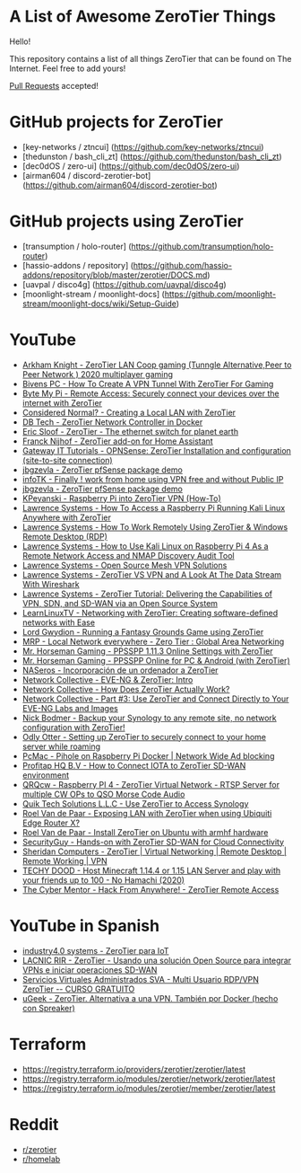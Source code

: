 # A List of Awesome ZeroTier Things

Hello!

This repository contains a list of all things ZeroTier that can be
found on The Internet. Feel free to add yours!

[Pull Requests](https://github.com/zerotier/awesome-zerotier/edit/main/README.md) accepted!

# GitHub projects for ZeroTier

- [key-networks / ztncui] (https://github.com/key-networks/ztncui)
- [thedunston / bash_cli_zt] (https://github.com/thedunston/bash_cli_zt)
- [dec0dOS / zero-ui] (https://github.com/dec0dOS/zero-ui)
- [airman604 / discord-zerotier-bot] (https://github.com/airman604/discord-zerotier-bot)


# GitHub projects using ZeroTier
- [transumption / holo-router] (https://github.com/transumption/holo-router)
- [hassio-addons / repository] (https://github.com/hassio-addons/repository/blob/master/zerotier/DOCS.md)
- [uavpal / disco4g] (https://github.com/uavpal/disco4g)
- [moonlight-stream / moonlight-docs] (https://github.com/moonlight-stream/moonlight-docs/wiki/Setup-Guide) 


# YouTube
- [Arkham Knight - ZeroTier LAN Coop gaming (Tunngle Alternative,Peer to Peer Network ) 2020 multiplayer gaming](https://www.youtube.com/watch?v=WIxpVHf4ic8) 
- [Bivens PC - How To Create A VPN Tunnel With ZeroTier For Gaming](https://www.youtube.com/watch?v=KEGQaMrjwVQ) 
- [Byte My Pi - Remote Access: Securely connect your devices over the internet with ZeroTier](https://www.youtube.com/watch?v=7C2AGnr9Q-w) 
- [Considered Normal? - Creating a Local LAN with ZeroTier](https://www.youtube.com/watch?v=Af758HL6VkA) 
- [DB Tech - ZeroTier Network Controller in Docker](https://www.youtube.com/watch?v=oC7y_qYKUTU)
- [Eric Sloof - ZeroTier - The ethernet switch for planet earth](https://www.youtube.com/watch?v=XrLk21Xy2i0) 
- [Franck Nijhof - ZeroTier add-on for Home Assistant](https://www.youtube.com/watch?v=uDIShhlJhqw) 
- [Gateway IT Tutorials - OPNSense: ZeroTier Installation and configuration (site-to-site connection)](https://www.youtube.com/watch?v=JQfjFqoVePg) 
- [jbgzevla - ZeroTier pfSense package demo](https://www.youtube.com/watch?v=t0L_C7_LUgY) 
- [infoTK - Finally ! work from home using VPN free and without Public IP](https://www.youtube.com/watch?v=JwGKi3UWJ_I) 
- [jbgzevla - ZeroTier pfSense package demo](https://www.youtube.com/watch?v=t0L_C7_LUgY) 
- [KPeyanski - Raspberry Pi into ZeroTier VPN (How-To)](https://www.youtube.com/watch?v=lFmeF5xoAPI) 
- [Lawrence Systems - How To Access a Raspberry Pi Running Kali Linux Anywhere with ZeroTier](https://www.youtube.com/watch?v=L3KIhZxvQ5A) 
- [Lawrence Systems - How To Work Remotely Using ZeroTier & Windows Remote Desktop (RDP)](https://www.youtube.com/watch?v=ZShna7v77xc)
- [Lawrence Systems - How to Use Kali Linux on Raspberry Pi 4 As a Remote Network Access and NMAP Discovery Audit Tool](https://www.youtube.com/watch?v=ksTHrJBihLM) 
- [Lawrence Systems - Open Source Mesh VPN Solutions](https://www.youtube.com/watch?v=QfcwiSkV_AU) 
- [Lawrence Systems - ZeroTier VS VPN and A Look At The Data Stream With Wireshark](https://www.youtube.com/watch?v=9Rfqi62bo5M)
- [Lawrence Systems - ZeroTier Tutorial: Delivering the Capabilities of VPN, SDN, and SD-WAN via an Open Source System](https://www.youtube.com/watch?v=Bl_Vau8wtgc)
- [LearnLinuxTV - Networking with ZeroTier: Creating software-defined networks with Ease](https://www.youtube.com/watch?v=9GTXN0opsdw) 
- [Lord Gwydion - Running a Fantasy Grounds Game using ZeroTier](https://www.youtube.com/watch?v=Os1jjbQAFao) 
- [MRP - Local Network everywhere - Zero Tier : Global Area Networking](https://www.youtube.com/watch?v=eI-yxrMH3uY) 
- [Mr. Horseman Gaming - PPSSPP 1.11.3 Online Settings with ZeroTier](https://www.youtube.com/watch?v=RKpkm6MjyJA) 
- [Mr. Horseman Gaming - PPSSPP Online for PC & Android (with ZeroTier)](https://www.youtube.com/watch?v=I4AXYZAuV-A) 
- [NASeros - Incorporación de un ordenador a ZeroTier](https://www.youtube.com/watch?v=ZtXhZCkxaak) 
- [Network Collective - EVE-NG & ZeroTier: Intro ](https://www.youtube.com/watch?v=alATWfvyJmE) 
- [Network Collective - How Does ZeroTier Actually Work?](https://www.youtube.com/watch?v=Lao9T_RQTak) 
- [Network Collective - Part #3: Use ZeroTier and Connect Directly to Your EVE-NG Labs and Images](https://www.youtube.com/watch?v=PcntWwiSk5Q) 
- [Nick Bodmer - Backup your Synology to any remote site, no network configuration with ZeroTier!](https://www.youtube.com/watch?v=NB5CQcw1qmg) 
- [Odly Otter - Setting up ZeroTier to securely connect to your home server while roaming](https://www.youtube.com/watch?v=EgdFzxit_6M) 
- [PcMac - Pihole on Raspberry Pi Docker | Network Wide Ad blocking](https://www.youtube.com/watch?v=HT4Eu57kZt0) 
- [Profitap HQ B.V - How to Connect IOTA to ZeroTier SD-WAN environment](https://www.youtube.com/watch?v=dn8rFCttJVg) 
- [QRQcw - Raspberry PI 4 - ZeroTier Virtual Network - RTSP Server for multiple CW OPs to QSO Morse Code Audio](https://www.youtube.com/watch?v=1aPxmegh6jQ) 
- [Quik Tech Solutions L.L.C - Use ZeroTier to Access Synology](https://www.youtube.com/watch?v=BTm0HyZCv3I) 
- [Roel Van de Paar - Exposing LAN with ZeroTier when using Ubiquiti Edge Router X?](https://www.youtube.com/watch?v=F_EWh77-3g8) 
- [Roel Van de Paar - Install ZeroTier on Ubuntu with armhf hardware](https://www.youtube.com/watch?v=9KMHwCUzf4g) 
- [SecurityGuy - Hands-on with ZeroTier SD-WAN for Cloud Connectivity](https://www.youtube.com/watch?v=pntbQBtneZg) 
- [Sheridan Computers - ZeroTier | Virtual Networking | Remote Desktop | Remote Working | VPN](https://www.youtube.com/watch?v=1Sobvh6OiC8) 
- [TECHY DOOD - Host Minecraft 1.14.4 or 1.15 LAN Server and play with your friends up to 100 - No Hamachi (2020)](https://www.youtube.com/watch?v=oTlxwg3atBc) 
- [The Cyber Mentor - Hack From Anywhere! - ZeroTier Remote Access](https://www.youtube.com/watch?v=bUOU8BW0IrM) 


# YouTube in Spanish

- [industry4.0 systems - ZeroTier para IoT](https://www.youtube.com/watch?v=xTaHqo5fUhU)
- [LACNIC RIR - ZeroTier - Usando una solución Open Source para integrar VPNs e iniciar operaciones SD-WAN](https://www.youtube.com/watch?v=pM2ZQ9trcM8)
- [Servicios Virtuales Administrados SVA - Multi Usuario RDP/VPN ZeroTier -- CURSO GRATUITO](https://www.youtube.com/watch?v=z8N1NeYORbM)
- [uGeek - ZeroTier. Alternativa a una VPN. También por Docker (hecho con Spreaker)](https://www.youtube.com/watch?v=g0Smu0rPhy8)


# Terraform
- https://registry.terraform.io/providers/zerotier/zerotier/latest
- https://registry.terraform.io/modules/zerotier/network/zerotier/latest
- https://registry.terraform.io/modules/zerotier/member/zerotier/latest


# Reddit
- [r/zerotier](https://www.reddit.com/r/zerotier/)
- [r/homelab](http://reddit.com/r/homelab)
